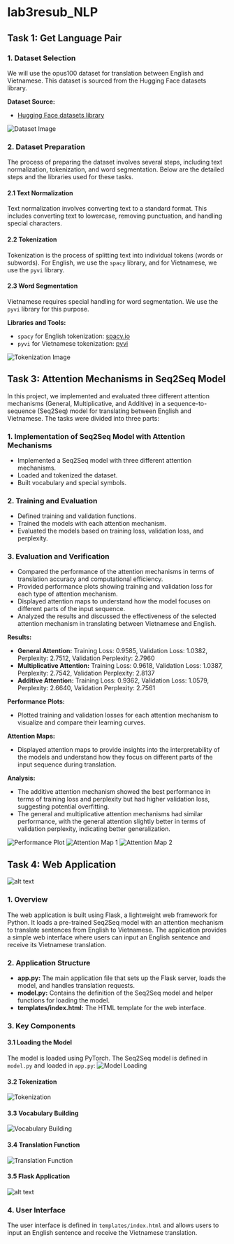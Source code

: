 # lab3resub_NLP

## Task 1: Get Language Pair

### 1. Dataset Selection
We will use the opus100 dataset for translation between English and Vietnamese. This dataset is sourced from the Hugging Face datasets library.

**Dataset Source:**
- [Hugging Face datasets library](https://huggingface.co/datasets/Helsinki-NLP/opus-100)

![Dataset Image](image-5.png)

### 2. Dataset Preparation
The process of preparing the dataset involves several steps, including text normalization, tokenization, and word segmentation. Below are the detailed steps and the libraries used for these tasks.

#### 2.1 Text Normalization
Text normalization involves converting text to a standard format. This includes converting text to lowercase, removing punctuation, and handling special characters.

#### 2.2 Tokenization
Tokenization is the process of splitting text into individual tokens (words or subwords). For English, we use the `spacy` library, and for Vietnamese, we use the `pyvi` library.

#### 2.3 Word Segmentation
Vietnamese requires special handling for word segmentation. We use the `pyvi` library for this purpose.

**Libraries and Tools:**
- `spacy` for English tokenization: [spacy.io](https://spacy.io)
- `pyvi` for Vietnamese tokenization: [pyvi](https://github.com/trungtv/pyvi)

![Tokenization Image](image-1.png)

## Task 3: Attention Mechanisms in Seq2Seq Model
In this project, we implemented and evaluated three different attention mechanisms (General, Multiplicative, and Additive) in a sequence-to-sequence (Seq2Seq) model for translating between English and Vietnamese. The tasks were divided into three parts:

### 1. Implementation of Seq2Seq Model with Attention Mechanisms
- Implemented a Seq2Seq model with three different attention mechanisms.
- Loaded and tokenized the dataset.
- Built vocabulary and special symbols.

### 2. Training and Evaluation
- Defined training and validation functions.
- Trained the models with each attention mechanism.
- Evaluated the models based on training loss, validation loss, and perplexity.

### 3. Evaluation and Verification
- Compared the performance of the attention mechanisms in terms of translation accuracy and computational efficiency.
- Provided performance plots showing training and validation loss for each type of attention mechanism.
- Displayed attention maps to understand how the model focuses on different parts of the input sequence.
- Analyzed the results and discussed the effectiveness of the selected attention mechanism in translating between Vietnamese and English.

**Results:**
- **General Attention:** Training Loss: 0.9585, Validation Loss: 1.0382, Perplexity: 2.7512, Validation Perplexity: 2.7960
- **Multiplicative Attention:** Training Loss: 0.9618, Validation Loss: 1.0387, Perplexity: 2.7542, Validation Perplexity: 2.8137
- **Additive Attention:** Training Loss: 0.9362, Validation Loss: 1.0579, Perplexity: 2.6640, Validation Perplexity: 2.7561

**Performance Plots:**
- Plotted training and validation losses for each attention mechanism to visualize and compare their learning curves.

**Attention Maps:**
- Displayed attention maps to provide insights into the interpretability of the models and understand how they focus on different parts of the input sequence during translation.

**Analysis:**
- The additive attention mechanism showed the best performance in terms of training loss and perplexity but had higher validation loss, suggesting potential overfitting.
- The general and multiplicative attention mechanisms had similar performance, with the general attention slightly better in terms of validation perplexity, indicating better generalization.

![Performance Plot](image-2.png)
![Attention Map 1](image-3.png)
![Attention Map 2](image-4.png)

## Task 4: Web Application
![alt text](image.png)

### 1. Overview
The web application is built using Flask, a lightweight web framework for Python. It loads a pre-trained Seq2Seq model with an attention mechanism to translate sentences from English to Vietnamese. The application provides a simple web interface where users can input an English sentence and receive its Vietnamese translation.

### 2. Application Structure
- **app.py:** The main application file that sets up the Flask server, loads the model, and handles translation requests.
- **model.py:** Contains the definition of the Seq2Seq model and helper functions for loading the model.
- **templates/index.html:** The HTML template for the web interface.

### 3. Key Components

#### 3.1 Loading the Model
The model is loaded using PyTorch. The Seq2Seq model is defined in `model.py` and loaded in `app.py`:
![Model Loading](image-6.png)

#### 3.2 Tokenization
![Tokenization](image-7.png)

#### 3.3 Vocabulary Building
![Vocabulary Building](image-8.png)

#### 3.4 Translation Function
![Translation Function](image-9.png)

#### 3.5 Flask Application
![alt text](image-10.png)

### 4. User Interface
The user interface is defined in `templates/index.html` and allows users to input an English sentence and receive the Vietnamese translation.